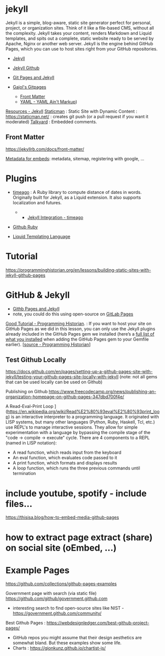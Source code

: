 # jekyll

Jekyll is a simple, blog-aware, static site generator perfect for personal, project, or organization sites. Think of it like a file-based CMS, without all the complexity. Jekyll takes your content, renders Markdown and Liquid templates, and spits out a complete, static website ready to be served by Apache, Nginx or another web server. Jekyll is the engine behind GitHub Pages, which you can use to host sites right from your GitHub repositories.

- [Jekyll](https://jekyllrb.com/)
- [Jekyll Github](https://github.com/jekyll/jekyll)
- [Git Pages and Jekyll](https://docs.github.com/en/pages/setting-up-a-github-pages-site-with-jekyll/about-github-pages-and-jekyll)

- [Gajol's Gitpages](https://gajol.github.io/)
  - [Front Matter](https://jekyllrb.com/docs/front-matter/)
  - [YAML - YAML Ain't Markup](https://yaml.org))


[Resources - Jekyll](https://jekyllrb.com/resources/)
  [Staticman](https://staticman.net/) : Static Site with Dynamic Content : https://staticman.net/ : creates git push (or a pull request if you want it moderated)
  [Talkyard](https://www.talkyard.io/blog-comments) : Embedded comments.


## Front Matter
https://jekyllrb.com/docs/front-matter/

[Metadata for embeds](http://vrepin.org/vr/JekyllMeta/): metadata, sitemap, registering with google, ...

# Plugins

- [timeago](https://rubygems.org/gems/jekyll-timeago/versions/0.14.0) : A Ruby library to compute distance of dates in words. Originally built for Jekyll, as a Liquid extension. It also supports localization and futures.
  - - [Jekyll Integration - timeago](https://github.com/markets/jekyll-timeago#jekyll-integration)


- [ Github Ruby](https://github.com/topics/jekyll?l=ruby)

- [Liquid Templating Language](https://jekyllrb.com/docs/liquid/)


# Tutorial
https://programminghistorian.org/en/lessons/building-static-sites-with-jekyll-github-pages


# GitHub & Jekyll
- [Githb Pages and Jekyll](https://jekyllrb.com/docs/github-pages/)
- note, you could do this using open-source on [GitLab Pages](https://docs.gitlab.com/ee/user/project/pages/)

[Good Tutorial - Programming Historian](https://programminghistorian.org/en/lessons/building-static-sites-with-jekyll-github-pages). :
If you want to host your site on GitHub Pages as we did in this lesson, you can only use the Jekyll plugins already included in the GitHub Pages gem we installed (here’s a [full list of what you installed](https://pages.github.com/versions/) when adding the GitHub Pages gem to your Gemfile earlier). [[source - Programming Historian](https://programminghistorian.org/en/lessons/building-static-sites-with-jekyll-github-pages)]

## Test Github Locally
https://docs.github.com/en/pages/setting-up-a-github-pages-site-with-jekyll/testing-your-github-pages-site-locally-with-jekyll   (note: not all gems that can be used locally can be used on Github)

Publishing on Github
https://www.freecodecamp.org/news/publishing-an-organization-homepage-on-github-pages-347dbd700f4e/

A Read-Eval-Print Loop [](REPL)](https://en.wikipedia.org/wiki/Read%E2%80%93eval%E2%80%93print_loop) is an interactive interpreter to a programming language. It originated with LISP systems, but many other languages (Python, Ruby, Haskell, Tcl, etc.) use REPL's to manage interactive sessions. They allow for simple experimentation with a language by bypassing the compile stage of the "code -> compile -> execute" cycle.
There are 4 components to a REPL (named in LISP notation):

- A read function, which reads input from the keyboard
- An eval function, which evaluates code passed to it
- A print function, which formats and displays results
- A loop function, which runs the three previous commands until termination

# include youtube, spotify - include files...
https://thisisa.blog/how-to-embed-media-github-pages


# how to extract page extract (share) on social site (oEmbed, ...)



# Example Pages
https://github.com/collections/github-pages-examples

Government page with search (via static file)
https://github.com/github/government.github.com
- interesting search to find open-source sites like NIST - https://government.github.com/community/


Best Github Pages : https://webdesignledger.com/best-github-project-pages/
- GitHub repos you might assume that their design aesthetics are somewhat bland. But these examples show some life.
- Charts : https://gionkunz.github.io/chartist-js/
